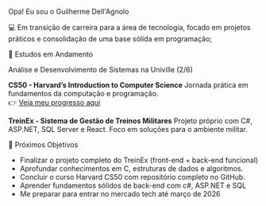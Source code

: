 Opa! Eu sou o Guilherme Dell'Agnolo 

💻 Em transição de carreira para a área de tecnologia, focado em projetos práticos e consolidação de uma base sólida em programação;
 
🧠 Estudos em Andamento 

Análise e Desenvolvimento de Sistemas na Univille (2/6)

**CS50 - Harvard’s Introduction to Computer Science** Jornada prática em fundamentos da computação e programação.  
👉 [Veja meu progresso aqui](https://github.com/guilhermedellagnolo/CS50-journey) 

**TreinEx - Sistema de Gestão de Treinos Militares** Projeto próprio com C#, ASP.NET, SQL Server e React. Foco em soluções para o ambiente militar.

🎯 Próximos Objetivos 
-  Finalizar o projeto completo do TreinEx (front-end + back-end funcional)
-  Aprofundar conhecimentos em C, estruturas de dados e algoritmos.
-  Concluir o curso Harvard CS50 com repositório completo no GitHub.
-  Aprender fundamentos sólidos de back-end com c#, ASP.NET e SQL
-  Me preparar para entrar no mercado tech até março de 2026
